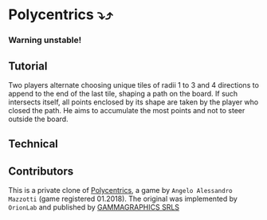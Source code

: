 # Polycentrics ⤵️⤴️

### Warning unstable!
## Tutorial

Two players alternate choosing unique tiles of radii 1 to 3 and 4 directions
to append to the end of the last tile, shaping a path on the board. If such
intersects itself, all points enclosed by its shape are taken by the player
who closed the path. He aims to accumulate the most points and not to steer
outside the board.

## Technical

## Contributors

This is a private clone of [Polycentrics](https://www.polycentrics.com/), a game by `Angelo Alessandro Mazzotti` (game registered 01.2018). The original was implemented by `OrionLab` and published by [GAMMAGRAPHICS SRLS](https://www.gammagraphics.eu/)
